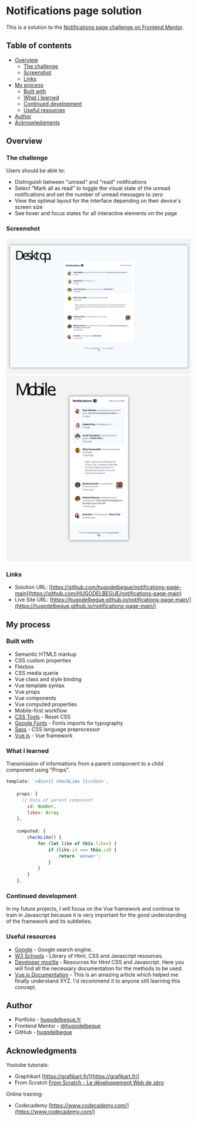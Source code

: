 # Notifications page solution

This is a solution to the [Notifications page challenge on Frontend Mentor](https://www.frontendmentor.io/challenges/notifications-page-DqK5QAmKbC).

## Table of contents

- [Overview](#overview)
  - [The challenge](#the-challenge)
  - [Screenshot](#screenshot)
  - [Links](#links)
- [My process](#my-process)
  - [Built with](#built-with)
  - [What I learned](#what-i-learned)
  - [Continued development](#continued-development)
  - [Useful resources](#useful-resources)
- [Author](#author)
- [Acknowledgments](#acknowledgments)

## Overview

### The challenge

Users should be able to:

- Distinguish between "unread" and "read" notifications
- Select "Mark all as read" to toggle the visual state of the unread notifications and set the number of unread messages to zero
- View the optimal layout for the interface depending on their device's screen size
- See hover and focus states for all interactive elements on the page

### Screenshot

![](./design/preview_desktop.svg)
![](./design/preview_mobile.svg)

### Links

- Solution URL: [https://github.com/hugodelbegue/notifications-page-main](https://github.com/HUGODELBEGUE/notifications-page-main)
- Live Site URL: [https://hugodelbegue.github.io/notifications-page-main/](https://hugodelbegue.github.io/notifications-page-main/)

## My process

### Built with

- Semantic HTML5 markup
- CSS custom properties
- Flexbox
- CSS media querie
- Vue class and style binding
- Vue template syntax
- Vue props
- Vue components
- Vue computed properties
- Mobile-first workflow
- [CSS Tools](https://meyerweb.com/eric/tools/css/reset/) - Reset CSS
- [Google Fonts](https://fonts.google.com/) - Fonts imports for typography
- [Sass](https://sass-lang.com/) - CSS language preprocessor
- [Vue.js](https://vuejs.org/) - Vue framework

### What I learned

Transmission of informations from a parent component to a child component using "Props".

```js
template: `<div>{{ checkLike }}</div>`,

    props: {
      // Data of parent component
        id: Number,
        likes: Array
    },

    computed: {
        checkLike() {
            for (let like of this.likes) {
                if (like.id === this.id) {
                    return 'answer';
                }
            }
        }
    },
```

### Continued development

In my future projects, I will focus on the Vue framework and continue to train in Javascript because it is very important for the good understanding of the framework and its subtleties.

### Useful resources

- [Google](https://www.google.com/) - Google search engine.
- [W3 Schools](https://www.w3schools.com/) - Library of Html, CSS and Javascript resources.
- [Developer mozilla](https://developer.mozilla.org/fr/) - Resources for Html CSS and Javascript. Here you will find all the necessary documentation for the methods to be used.
- [Vue.js Documentation](https://vuejs.org/guide/introduction.html) - This is an amazing article which helped me finally understand XYZ. I'd recommend it to anyone still learning this concept.

## Author

- Portfolio - [hugodelbegue.fr](https://hugodelbegue.fr/)
- Frontend Mentor - [@hugodelbegue](https://www.frontendmentor.io/profile/HUGODELBEGUE)
- GitHub - [hugodelbegue](https://github.com/hugodelbegue)

## Acknowledgments

Youtube tutorials:

- Graphikart [https://grafikart.fr/](https://grafikart.fr/)
- From Scratch [From Scratch - Le développement Web de zéro](https://www.youtube.com/@FromScratchDeveloppementWeb/featured)

Online training:

- Codecademy [https://www.codecademy.com/](https://www.codecademy.com/)
